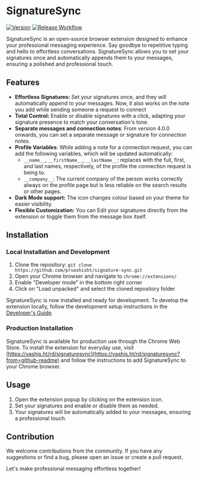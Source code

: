 # SignatureSync

[![Version](https://img.shields.io/badge/Version-4.0.3-blue.svg)]() [![Release Workflow](https://github.com/prvashisht/signature-sync/actions/workflows/release-extension.yaml/badge.svg?branch=main)](https://github.com/prvashisht/signature-sync/actions/workflows/release-extension.yaml)

SignatureSync is an open-source browser extension designed to enhance your professional messaging experience. Say goodbye to repetitive typing and hello to effortless conversations. SignatureSync allows you to set your signatures once and automatically appends them to your messages, ensuring a polished and professional touch.

## Features

- **Effortless Signatures:** Set your signatures once, and they will automatically append to your messages. Now, it also works on the note you add while sending someone a request to connect
- **Total Control:** Enable or disable signatures with a click, adapting your signature presence to match your conversation's tone.
- **Separate messages and connection notes**: From version 4.0.0 onwards, you can set a separate message or signature for connection notes.
- **Profile Variables**: While adding a note for a connection request, you can add the following variables, which will be updated automatically:
  - `__name__`, `__firstName__`, `__lastName__`: replaces with the full, first, and last names, respectively, of the profile the connection request is being to.
  - `__company__`: The current company of the person works correctly always on the profile page but is less reliable on the search results or other pages.
- **Dark Mode support:** The icon changes colour based on your theme for easier visibility.
- **Flexible Customization:** You can Edit your signatures directly from the extension or toggle them from the message box itself.

## Installation

### Local Installation and Development

1. Clone the repository: `git clone https://github.com/prvashisht/signature-sync.git`
2. Open your Chrome browser and navigate to `chrome://extensions/`
3. Enable "Developer mode" in the bottom right corner
4. Click on "Load unpacked" and select the cloned repository folder

SignatureSync is now installed and ready for development. To develop the extension locally, follow the development setup instructions in the [Developer's Guide](./DEVELOPER_GUIDE.md#making-changes).

### Production Installation

SignatureSync is available for production use through the Chrome Web Store. To install the extension for everyday use, visit [https://vashis.ht/rd/signaturesync](https://vashis.ht/rd/signaturesync?from=github-readme) and follow the instructions to add SignatureSync to your Chrome browser.

## Usage

1. Open the extension popup by clicking on the extension icon.
2. Set your signatures and enable or disable them as needed.
3. Your signatures will be automatically added to your messages, ensuring a professional touch.

## Contribution

We welcome contributions from the community. If you have any suggestions or find a bug, please open an issue or create a pull request.

Let's make professional messaging effortless together!
